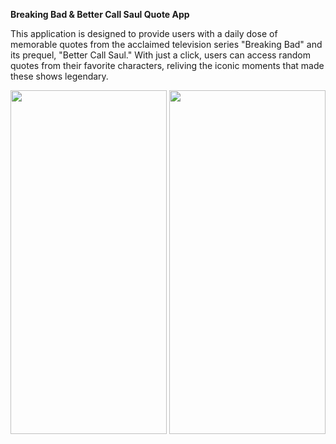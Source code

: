**Breaking Bad & Better Call Saul Quote App**

This application is designed to provide users with a daily dose of memorable quotes from the acclaimed television series "Breaking Bad" and its prequel, "Better Call Saul." With just a click, users can access random quotes from their favorite characters, reliving the iconic moments that made these shows legendary.



<img src="https://github.com/gaurav-afk/BreakingBadQuotes/assets/65609530/5d2e15c1-9876-48b8-80c4-87dc47253632" width="250" height="550">
<img src="https://github.com/gaurav-afk/BreakingBadQuotes/assets/65609530/d98f3cef-ca94-4924-b1f4-04d7302003c7" width="250" height="550">

